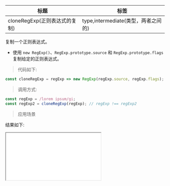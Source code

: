 | 标题                          | 标签                                |
| ----------------------------- | ----------------------------------- |
| cloneRegExp(正则表达式的复制) | type,intermediate(类型，两者之间的) |

复制一个正则表达式。

- 使用 `new RegExp()`、`RegExp.prototype.source` 和 `RegExp.prototype.flags` 复制给定的正则表达式。

> 代码如下:

```js
const cloneRegExp = regExp => new RegExp(regExp.source, regExp.flags);
```

> 调用方式:

```js
const regExp = /lorem ipsum/gi;
const regExp2 = cloneRegExp(regExp); // regExp !== regExp2
```

> 应用场景

<div class="code-editor" data-url="codes/javascript/html/clampNumber.html" data-language="html"></div>

结果如下:

<iframe src="codes/javascript/html/clampNumber.html"></iframe>
